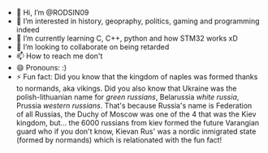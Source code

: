 - 👋 Hi, I’m @RODSIN09
- 👀 I’m interested in history, geopraphy, politics, gaming and programming indeed
- 🌱 I’m currently learning C, C++, python and how STM32 works xD
- 💞️ I’m looking to collaborate on being retarded
- 📫 How to reach me don't
- 😄 Pronouns: :)
- ⚡ Fun fact: Did you know that the  kingdom of naples was formed thanks to normands, aka vikings. Did you also know that Ukraine was the polish-lithuanian name for _green russians_, Belarussia _white russia_, Prussia _western russians_. That's because Russia's name is
  Federation of all Russias, the Duchy of Moscow was one of the 4 that was the Kiev kingdom, but... the 6000 russians from kiev formed the future Varangian guard who if you don't know, Kievan Rus' was a nordic inmigrated state (formed by normands) which is relationated with
  the fun fact!

<!---
RODSIN09/RODSIN09 is a ✨ special ✨ repository because its `README.md` (this file) appears on your GitHub profile.
You can click the Preview link to take a look at your changes.
--->
